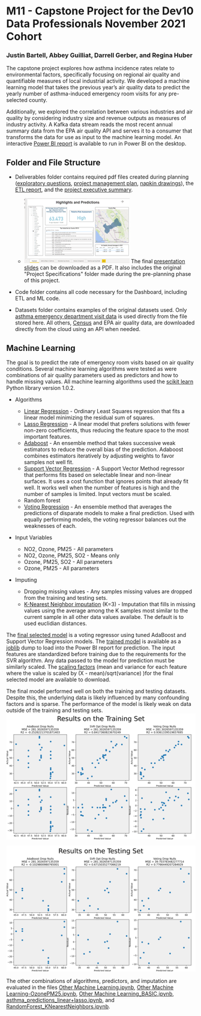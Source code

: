 # M11 - Capstone Project for the Dev10 Data Professionals November 2021 Cohort

### Justin Bartell, Abbey Guilliat, Darrell Gerber, and Regina Huber

The capstone project explores how asthma incidence rates relate to environmental factors, specifically focusing on regional air quality and quantifiable measures of local industrial activity. We developed a machine learning model that takes the previous year’s air quality data to predict the yearly number of asthma-induced emergency room visits for any pre-selected county.

Additionally, we explored the correlation between various industries and air quality by considering industry size and revenue outputs as measures of industry activity. A Kafka data stream reads the most recent annual summary data from the EPA air quality API and serves it to a consumer that transforms the data for use as input to the machine learning model. An interactive [Power BI report](Deliverables/PowerBIReport.pbix) is available to run in Power BI on the desktop.

## Folder and File Structure

* Deliverables folder contains required pdf files created during planning ([exploratory questions](Deliverables/ExploratoryQuestions.pdf), [project management plan](Deliverables/ProjectManagementPlan.pdf), [napkin drawings](Deliverables/DashboardNapkinsAndFeedback.pdf)), the [ETL report](Deliverables/RepeatableETLReport.pdf), and the [project executive summary](Deliverables/ProjectExecutiveSummary.pdf). 
  * ![Presentation](Code/MachineLearning/Graphics/Untitled.png) The final [presentation slides](Deliverables/CapstonePresentationSlides.pdf) can be downloaded as a PDF. It also includes the original "Project Specifications" folder made during the pre-planning phase of this project.

* Code folder contains all code necessary for the Dashboard, including ETL and ML code.

* Datasets folder contains examples of the original datasets used. Only [asthma emergency department visit data](Datasets/annual_aqi_by_cbsa_2021/annual_aqi_by_cbsa_2021.csv) is used directly from the file stored here. All others, [Census](Datasets/ABSCS2019.AB1900CSA03_2022-01-31T120751/ABSCS2019.AB1900CSA03_data_with_overlays_2022-01-31T120624.csv) and EPA air quality data, are downloaded directly from the cloud using an API when needed.

## Machine Learning

The goal is to predict the rate of emergency room visits based on air quality conditions. Several machine learning algorithms were tested as were combinations of air quality parameters used as predictors and how to handle missing values. All machine learning algorithms used the [scikit learn](https://scikit-learn.org/stable/index.html) Python library version 1.0.2.

* Algorithms
  * [Linear Regression](https://scikit-learn.org/stable/modules/linear_model.html#ordinary-least-squares) - Ordinary Least Squares regression that fits a linear model minimizing the residual sum of squares.
  * [Lasso Regression](https://scikit-learn.org/stable/modules/linear_model.html#lasso) - A linear model that prefers solutions with fewer non-zero coefficients, thus reducing the feature space to the most important features. 
  * [Adaboost](https://scikit-learn.org/stable/modules/ensemble.html#adaboost) - An ensemble method that takes successive weak estimators to reduce the overall bias of the prediction. Adaboost combines estimators iteratively by adjusting weights to favor samples not well fit. 
  * [Support Vector Regression](https://scikit-learn.org/stable/modules/svm.html#svm-regression) - A Support Vector Method regressor that performs fits based on selectable linear and non-linear surfaces. It uses a cost function that ignores points that already fit well. It works well when the number of features is high and the number of samples is limited. Input vectors must be scaled. 
  * Random forest
  * [Voting Regression](https://scikit-learn.org/stable/modules/ensemble.html#voting-regressor) - An ensemble method that averages the predictions of disparate models to make a final prediction. Used with equally performing models, the voting regressor balances out the weaknesses of each.

* Input Variables
  * NO2, Ozone, PM25 - All parameters
  * NO2, Ozone, PM25, SO2 - Means only
  * Ozone, PM25, SO2 - All parameters
  * Ozone, PM25 - All parameters

* Imputing
  * Dropping missing values - Any samples missing values are dropped from the training and testing sets.
  * [K-Nearest Neighbor imputation](https://scikit-learn.org/stable/modules/impute.html#nearest-neighbors-imputation) (K=3) - Imputation that fills in missing values using the average among the K samples most similar to the current sample in all other data values availabe. The default is to used euclidian distances.

The [final selected model](Code/MachineLearning/Final_Machine_Learning.ipynb) is a voting regressor using tuned AdaBoost and Support Vector Regression models. The [trained model](Code/MachineLearning/voting_1_SO2_scaled_dumpnulls.model) is available as a [joblib](https://joblib.readthedocs.io/en/latest/persistence.html#persistence) dump to load into the Power BI report for prediction. The input features are standardized before training due to the requirements for the SVR algorithm. Any data passed to the model for prediction must be similarly scaled. The [scaling factors](Code/MachineLearning/X_train_scaled_dropnulls.json) (mean and variance for each feature where the value is scaled by (X - mean)/sqrt(variance) )for the final selected model are available to download.

The final model performed well on both the training and testing datasets. Despite this, the underlying data is likely influenced by many confounding factors and is sparse. The performance of the model is likely weak on data outside of the training and testing sets.
![Training Performance](Code/MachineLearning/Graphics/training.svg)

![Testing Performance](Code/MachineLearning/Graphics/testing.svg)

The other combinations of algorithms, predictors, and imputation are evaluated in the files [Other Machine Learning.ipynb](Code/MachineLearning/Old%20Models/Other%20Machine%20Learning.ipynb), [Other Machine Learning-OzonePM25.ipynb](Code/MachineLearning/Old%20Models/Other%20Machine%20Learning-OzonePM25.ipynb), [Other Machine Learning_BASIC,ipynb](Code/MachineLearning/Old%20Models/Other%20Machine%20Learning_BASIC.ipynb), [asthma_predictions_linear+lasso.ipynb](Code/MachineLearning/Old%20Models/asthma_predictions_linear+lasso.ipynb), and [RandomForest_KNearestNeighbors.ipynb](Code/MachineLearning/Old%20Models/RandomForest_KNearestNeighbors.ipynb).
